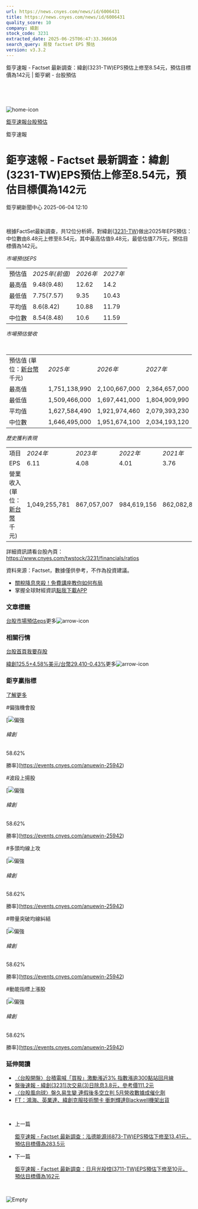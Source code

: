 ```yaml
---
url: https://news.cnyes.com/news/id/6006431
title: https://news.cnyes.com/news/id/6006431
quality_score: 10
company: 緯創
stock_code: 3231
extracted_date: 2025-06-25T06:47:33.366616
search_query: 易發 factset EPS 預估
version: v3.3.2
---
```


鉅亨速報 - Factset 最新調查：緯創(3231-TW)EPS預估上修至8.54元，預估目標價為142元 | 鉅亨網 - 台股預估

‌

‌

![home-icon](/assets/icons/breadCrumb/symbol-icon-home.svg)

[鉅亨速報](/news/cat/anue_live)[台股預估](/news/cat/tw_forecast)

鉅亨速報

# 鉅亨速報 - Factset 最新調查：緯創(3231-TW)EPS預估上修至8.54元，預估目標價為142元

鉅亨網新聞中心 2025-06-04 12:10

‌

根據FactSet最新調查，共12位分析師，對緯創([3231-TW](https://www.cnyes.com/twstock/3231))做出2025年EPS預估：中位數由8.48元上修至8.54元，其中最高估值9.48元，最低估值7.75元，預估目標價為142元。

*市場預估EPS*

|  |  |  |  |
| --- | --- | --- | --- |
| 預估值 | *2025年(前值)* | *2026年* | *2027年* |
| 最高值 | 9.48(9.48) | 12.62 | 14.2 |
| 最低值 | 7.75(7.57) | 9.35 | 10.43 |
| 平均值 | 8.6(8.42) | 10.88 | 11.79 |
| 中位數 | 8.54(8.48) | 10.6 | 11.59 |

*市場預估營收*

‌

|  |  |  |  |
| --- | --- | --- | --- |
| 預估值 (單位：[新台幣](https://invest.cnyes.com/forex/detail/usdtwd)千元) | *2025年* | *2026年* | *2027年* |
| 最高值 | 1,751,138,990 | 2,100,667,000 | 2,364,657,000 |
| 最低值 | 1,509,466,000 | 1,697,441,000 | 1,804,909,990 |
| 平均值 | 1,627,584,490 | 1,921,974,460 | 2,079,393,230 |
| 中位數 | 1,646,495,000 | 1,951,674,100 | 2,034,193,120 |

*歷史獲利表現*

|  |  |  |  |  |
| --- | --- | --- | --- | --- |
| 項目 | *2024年* | *2023年* | *2022年* | *2021年* |
| EPS | 6.11 | 4.08 | 4.01 | 3.76 |
| 營業收入 (單位：[新台幣](https://invest.cnyes.com/forex/detail/usdtwd)千元) | 1,049,255,781 | 867,057,007 | 984,619,156 | 862,082,848 |

詳細資訊請看台股內頁：  
<https://www.cnyes.com/twstock/3231/financials/ratios>

資料來源：Factset，數據僅供參考，不作為投資建議。

* [關稅降息夾殺！免費講座教你如何布局](https://www.rsc.com.tw/Cnyes_RSC/SeminarBooking2025InvestmentOutlook.aspx?utm_source=anue&utm_medium=usstocks_end)
* 掌握全球財經資訊[點我下載APP](http://www.cnyes.com/app/?utm_source=mweb&utm_medium=HamMenuBanner&utm_campaign=fixed&utm_content=entr)

### 文章標籤

[台股](https://news.cnyes.com/tag/台股 "台股")[市場預估](https://news.cnyes.com/tag/市場預估 "市場預估")[eps](https://news.cnyes.com/tag/eps "eps")更多![arrow-icon](/assets/icons/arrows/arrow-down.svg)

### 相關行情

[台股首頁](https://www.cnyes.com/twstock)[我要存股](https://supr.link/8OHaU)

[緯創125.5+4.58%](https://www.cnyes.com/twstock/3231)[美元/台幣29.410-0.43%](https://invest.cnyes.com/forex/detail/USDTWD)更多![arrow-icon](/assets/icons/arrows/arrow-down.svg)

### 鉅亨贏指標

[了解更多](https://events.cnyes.com/anuewin-25942)

#偏強機會股

[![偏強](/assets/icons/win-indicator/long.svg)

###### 緯創

58.62%

勝率](https://events.cnyes.com/anuewin-25942)

#波段上揚股

[![偏強](/assets/icons/win-indicator/long.svg)

###### 緯創

58.62%

勝率](https://events.cnyes.com/anuewin-25942)

#多頭均線上攻

[![偏強](/assets/icons/win-indicator/long.svg)

###### 緯創

58.62%

勝率](https://events.cnyes.com/anuewin-25942)

#帶量突破均線糾結

[![偏強](/assets/icons/win-indicator/long.svg)

###### 緯創

58.62%

勝率](https://events.cnyes.com/anuewin-25942)

#動能指標上漲股

[![偏強](/assets/icons/win-indicator/long.svg)

###### 緯創

58.62%

勝率](https://events.cnyes.com/anuewin-25942)

### 延伸閱讀

* [〈台股開盤〉台積電喊「買股」激勵漲近3% 指數漲逾300點站回月線](/news/id/6006095)
* [盤後速報 - 緯創(3231)次交易(3)日除息3.8元，參考價111.2元](/news/id/6003626)
* [〈台股風向球〉盤久易生變 連假後多空立判 5月營收數據成催化劑](/news/id/6002308)
* [FT：鴻海、英業達、緯創克服技術關卡 衝刺輝達Blackwell機架出貨](/news/id/5996530)

‌

* 上一篇

  [鉅亨速報 - Factset 最新調查：泓德能源(6873-TW)EPS預估下修至13.41元，預估目標價為283.5元](/news/id/6006790)
* 下一篇

  [鉅亨速報 - Factset 最新調查：日月光投控(3711-TW)EPS預估下修至10元，預估目標價為162元](/news/id/6005888)

‌

![Empty](/assets/icons/skeleton/empty-image.svg)

‌